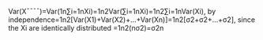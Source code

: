 Var(X¯¯¯¯)=Var(1n∑i=1nXi)=1n2Var(∑i=1nXi)=1n2∑i=1nVar(Xi), by independence=1n2[Var(X1)+Var(X2)+…+Var(Xn)]=1n2[σ2+σ2+…+σ2], since the Xi are identically distributed =1n2(nσ2)=σ2n
